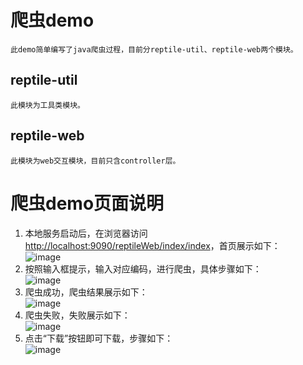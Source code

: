 # 爬虫demo
    此demo简单编写了java爬虫过程，目前分reptile-util、reptile-web两个模块。
## reptile-util
    此模块为工具类模块。
## reptile-web
    此模块为web交互模块，目前只含controller层。

# 爬虫demo页面说明
1. 本地服务启动后，在浏览器访问<http://localhost:9090/reptileWeb/index/index>，首页展示如下：  
![image](https://github.com/yifei-2018/img/blob/master/reptile-demo/index.png)
2. 按照输入框提示，输入对应编码，进行爬虫，具体步骤如下：  
![image](https://github.com/yifei-2018/img/blob/master/reptile-demo/search-guide.png)
3. 爬虫成功，爬虫结果展示如下：  
![image](https://github.com/yifei-2018/img/blob/master/reptile-demo/search-result.png)
4. 爬虫失败，失败展示如下：  
![image](https://github.com/yifei-2018/img/blob/master/reptile-demo/search-error.png)
5. 点击“下载”按钮即可下载，步骤如下：  
![image](https://github.com/yifei-2018/img/blob/master/reptile-demo/download.png)
